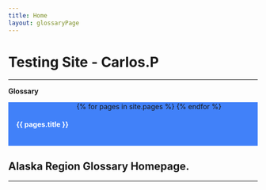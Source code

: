 ```yaml
---
title: Home
layout: glossaryPage
---
```


# Testing Site - Carlos.P
___

<style>
ul {
  list-style-type: none;
  margin: 0;
  padding: 0;
  overflow: hidden;
  background-color: #4181f9;
}

li {
  float: left;
}

li a {
  display: block;
  color: white;
  text-align: center;
  padding: 16px;
  text-decoration: none;
}

li a:hover {
  background-color: #ffe400;
}
</style>

<strong>Glossary</strong>

<nav>
<ul>
{% for pages in site.pages %}
<li>
  <a href="{{ pages.url | prepend: site.baseurl }}">
   <h4>{{ pages.title }}</h4>
  </a>
  </li>
{% endfor %}
</ul>
</nav>


## Alaska Region Glossary Homepage.
___


